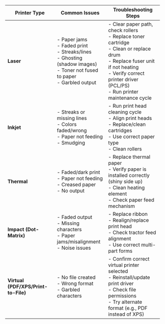 | Printer Type                        | Common Issues                                                                                                                    | Troubleshooting Steps                                                                                                                                                                                           |
| ----------------------------------- | -------------------------------------------------------------------------------------------------------------------------------- | --------------------------------------------------------------------------------------------------------------------------------------------------------------------------------------------------------------- |
| **Laser**                           | - Paper jams<br>- Faded print<br>- Streaks/lines<br>- Ghosting (shadow images)<br>- Toner not fused to paper<br>- Garbled output | - Clear paper path, check rollers<br>- Replace toner cartridge<br>- Clean or replace drum<br>- Replace fuser unit if not heating<br>- Verify correct printer driver (PCL/PS)<br>- Run printer maintenance cycle |
| **Inkjet**                          | - Streaks or missing lines<br>- Colors faded/wrong<br>- Paper not feeding<br>- Smudging                                          | - Run print head cleaning cycle<br>- Align print heads<br>- Replace/clean cartridges<br>- Use correct paper type<br>- Clean rollers                                                                             |
| **Thermal**                         | - Faded/dark print<br>- Paper not feeding<br>- Creased paper<br>- No output                                                      | - Replace thermal paper<br>- Verify paper is installed correctly (shiny side up)<br>- Clean heating element<br>- Check paper feed mechanism                                                                     |
| **Impact (Dot-Matrix)**             | - Faded output<br>- Missing characters<br>- Paper jams/misalignment<br>- Noise issues                                            | - Replace ribbon<br>- Realign/replace print head<br>- Check tractor feed alignment<br>- Use correct multi-part forms                                                                                            |
| **Virtual (PDF/XPS/Print-to-File)** | - No file created<br>- Wrong format<br>- Garbled characters                                                                      | - Confirm correct virtual printer selected<br>- Reinstall/update print driver<br>- Check file permissions<br>- Try alternate format (e.g., PDF instead of XPS)                                                  |
